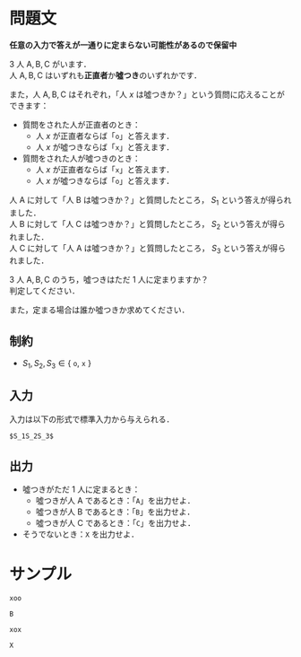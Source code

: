 問題文
=====

**任意の入力で答えが一通りに定まらない可能性があるので保留中**

$3$ 人 $\mathrm{A, B, C}$ がいます．  
人 $\mathrm{A, B, C}$ はいずれも**正直者**か**噓つき**のいずれかです．  

また，人 $\mathrm{A, B, C}$ はそれぞれ，「人 $x$ は噓つきか？」という質問に応えることができます：
- 質問をされた人が正直者のとき：
    - 人 $x$ が正直者ならば「`o`」と答えます．
    - 人 $x$ が噓つきならば「`x`」と答えます．
- 質問をされた人が噓つきのとき：
    - 人 $x$ が正直者ならば「`x`」と答えます．
    - 人 $x$ が噓つきならば「`o`」と答えます．

人 $\mathrm A$ に対して「人 $\mathrm B$ は噓つきか？」と質問したところ， $S_1$ という答えが得られました．  
人 $\mathrm B$ に対して「人 $\mathrm C$ は噓つきか？」と質問したところ， $S_2$ という答えが得られました．  
人 $\mathrm C$ に対して「人 $\mathrm A$ は噓つきか？」と質問したところ， $S_3$ という答えが得られました．  

$3$ 人 $\mathrm{A, B, C}$ のうち，噓つきはただ $1$ 人に定まりますか？  
判定してください．

また，定まる場合は誰か噓つきか求めてください．

制約
-----
- $S_1, S_2, S_3 \in \{$ `o`$,$ `x` $\}$

入力
-----
入力は以下の形式で標準入力から与えられる．
```md
$S_1S_2S_3$ 
```

出力
-----
- 噓つきがただ $1$ 人に定まるとき：
    - 噓つきが人 $\mathrm A$ であるとき：「`A`」を出力せよ．
    - 噓つきが人 $\mathrm B$ であるとき：「`B`」を出力せよ．
    - 噓つきが人 $\mathrm C$ であるとき：「`C`」を出力せよ．
- そうでないとき：`X` を出力せよ．

サンプル
=====
```入力例1
xoo
```
```出力例1
B
```

```入力例1
xox
```
```出力例1
X
```
